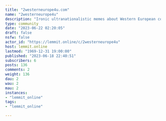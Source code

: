 ```yaml
---
title: "2westerneurope4u.com" 
name: "2westerneurope4u"
description: "Ironic ultranationalistic memes about Western European countries (Netherlands, Luxembourg, Germany, France, Italy, Spain, Portugal, Greece, UK,..."
type: community
date: "2023-06-22 02:20:05"
draft: false
nsfw: false
actor_id: "https://lemmit.online/c/2westerneurope4u"
host: lemmit.online
lastmod: "1969-12-31 19:00:00"
published: "2023-06-18 22:40:51"
subscribers: 6
posts: 136
comments: 2
weight: 136
dau: 2
wau: 2
mau: 2
instances:
- "lemmit_online"
tags: 
- "lemmit_online"

---
```

